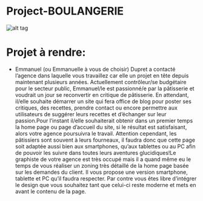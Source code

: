 # Project-BOULANGERIE
![alt tag](https://www.conflans-sainte-honorine.fr/wp-content/uploads/2017/07/Boulangerie-illustration-800x435.jpg)

# Projet à rendre:
- Emmanuel (ou Emmanuelle à vous de choisir) Dupret a contacté l’agence dans laquelle vous travaillez car elle un projet 
  en tête depuis maintenant plusieurs années. Actuellement contrôleur/se budgétaire pour le secteur public, Emmanuel/le 
  est passionné/e par la pâtisserie et voudrait un jour se reconvertir en critique de pâtisserie. En attendant, il/elle 
  souhaite démarrer un site qui fera office de blog pour poster ses critiques, des recettes, prendre contact ou encore 
  permettre aux utilisateurs de suggérer leurs recettes et d’échanger sur leur passion.Pour l’instant il/elle souhaiterait 
  obtenir dans un premier temps la home page ou page d’accueil du site, si le résultat est satisfaisant, alors votre agence 
  poursuivra le travail. Attention cependant, les pâtissiers sont souvent à leurs fourneaux, il faudra donc que cette page 
  soit adaptée aussi bien aux smartphones, qu’aux tablettes ou au PC afin de pouvoir les suivre dans toutes leurs aventures 
  glucidiques!Le graphiste de votre agence est très occupé mais il a quand même eu le temps de vous réaliser un zoning très 
  détaillé de la home page basée sur les demandes du client. Il vous propose une version smartphone, tablette et PC qu’il 
  faudra respecter. Par contre vous êtes libre d’intégrer le design que vous souhaitez tant que celui-ci reste moderne et 
  mets en avant le contenu de la page.
